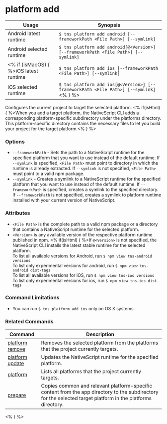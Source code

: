 platform add
==========

Usage | Synopsis
------|-------
Android latest runtime | `$ tns platform add android [--frameworkPath <File Path>] [--symlink]`
Android selected runtime | `$ tns platform add android[@<Version>] [--frameworkPath <File Path>] [--symlink]`
<% if (isMacOS) { %>iOS latest runtime | `$ tns platform add ios [--frameworkPath <File Path>] [--symlink]`
iOS selected runtime | `$ tns platform add ios[@<Version>] [--frameworkPath <File Path>] [--symlink]`<% } %>

Configures the current project to target the selected platform. <% if(isHtml) { %>When you add a target platform, the NativeScript CLI adds a corresponding platform-specific subdirectory under the platforms directory. This platform-specific directory contains the necessary files to let you build your project for the target platform.<% } %> 

### Options
* `--frameworkPath` - Sets the path to a NativeScript runtime for the specified platform that you want to use instead of the default runtime. If `--symlink` is specified, `<File Path>` must point to directory in which the runtime is already extracted. If `--symlink` is not specified, `<File Path>` must point to a valid npm package. 
* `--symlink` - Creates a symlink to a NativeScript runtime for the specified platform that you want to use instead of the default runtime. If `--frameworkPath` is specified, creates a symlink to the specified directory. If `--frameworkPath` is not specified, creates a symlink to platform runtime installed with your current version of NativeScript.

### Attributes
* `<File Path>` is the complete path to a valid npm package or a directory that contains a NativeScript runtime for the selected platform.
* `<Version>` is any available version of the respective platform runtime published in npm. <% if(isHtml) { %>If `@<Version>` is not specified, the NativeScript CLI installs the latest stable runtime for the selected platform.  
To list all available versions for Android, run `$ npm view tns-android versions`  
To list only experimental versions for android, run `$ npm view tns-android dist-tags`  
To list all available versions for iOS, run `$ npm view tns-ios versions`  
To list only experimental versions for ios, run `$ npm view tns-ios dist-tags` 

### Command Limitations

* You can run `$ tns platform add ios` only on OS X systems.

### Related Commands

Command | Description
----------|----------
[platform remove](platform-remove.html) | Removes the selected platform from the platforms that the project currently targets.
[platform update](platform-update.html) | Updates the NativeScript runtime for the specified platform.
[platform](platform.html) | Lists all platforms that the project currently targets.
[prepare](prepare.html) | Copies common and relevant platform-specific content from the app directory to the subdirectory for the selected target platform in the platforms directory.
<% } %>